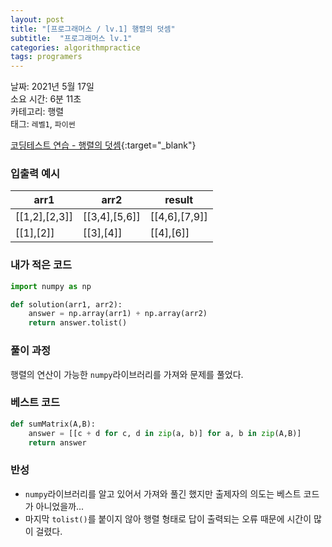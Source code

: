 ```yaml
---
layout: post
title: "[프로그래머스 / lv.1] 행렬의 덧셈"
subtitle:  "프로그래머스 lv.1"
categories: algorithmpractice
tags: programers
---
```


날짜: 2021년 5월 17일  
소요 시간: 6분 11초  
카테고리: 행렬  
태그: `레벨1`, `파이썬`  


[코딩테스트 연습 - 행렬의 덧셈](https://programmers.co.kr/learn/courses/30/lessons/12950){:target="_blank"}

### 입출력 예시  

|arr1|arr2|result|
|---|---|--|
|[[1,2],[2,3]]|[[3,4],[5,6]]|[[4,6],[7,9]]|
|[[1],[2]]|[[3],[4]]|[[4],[6]]|  

  
### 내가 적은 코드

```python
import numpy as np

def solution(arr1, arr2):
    answer = np.array(arr1) + np.array(arr2)
    return answer.tolist()
```

### 풀이 과정  

행렬의 연산이 가능한 `numpy`라이브러리를 가져와 문제를 풀었다.
  
### 베스트 코드

```python
def sumMatrix(A,B):
    answer = [[c + d for c, d in zip(a, b)] for a, b in zip(A,B)]
    return answer
```

### 반성

- `numpy`라이브러리를 알고 있어서 가져와 풀긴 했지만 출제자의 의도는 베스트 코드가 아니었을까...
- 마지막 `tolist()`를 붙이지 않아 행렬 형태로 답이 출력되는 오류 때문에 시간이 많이 걸렸다.
  
